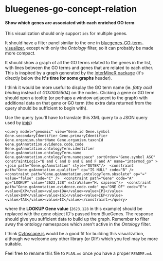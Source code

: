# bluegenes-go-concept-relation

#### Show which genes are associated with each enriched GO term

This visualization should only support `ids` for multiple genes.

It should have a filter panel similar to the one in [bluegenes-GO-term-visualizer](https://github.com/intermine/bluegenes-GO-term-visualizer/blob/master/preview.png), except with only the *Ontology* filter, so it can probably be made more compact.

It should show a graph of all the GO terms related to the genes in the list, with lines between the GO terms and genes that are related to each other. This is inspired by a graph generated by the [InterMineR package](https://github.com/intermine/interminer-workshop/blob/7925abb6206356c9d39a5b9cdf9678f678f3631f/Enrichment%20Analysis%20and%20Visualisations.ipynb) (it's directly below the **It's time for some graphs** header).

I think it would be more useful to display the GO term name (ie. *fatty acid binding* instead of *GO:0005504*) on the nodes. Clicking a gene or GO term should open a tooltip (or perhaps a window adjacent to the graph) with additional data on that gene or GO term (the extra data returned from the query should be sufficient to begin with).

Use the query (you'll have to translate this XML query to a JSON query used by [imjs](https://github.com/intermine/imjs/))
```
<query model="genomic" view="Gene.id Gene.symbol Gene.secondaryIdentifier Gene.primaryIdentifier Gene.organism.shortName Gene.organism.taxonId Gene.goAnnotation.evidence.code.code Gene.goAnnotation.ontologyTerm.identifier Gene.goAnnotation.ontologyTerm.name Gene.goAnnotation.ontologyTerm.namespace" sortOrder="Gene.symbol ASC" constraintLogic="B and C and D and E and F and A" name="intermod_go" >  <join path="Gene.goAnnotation" style="OUTER"/>  <constraint path="Gene.goAnnotation.qualifier" op="IS NULL" code="B" />  <constraint path="Gene.goAnnotation.ontologyTerm.obsolete" op="=" value="false" code="C" />  <constraint path="Gene" code="A" op="LOOKUP" value="2623,128" extraValue="H. sapiens"/>  <constraint path="Gene.goAnnotation.evidence.code.code" op="ONE OF" code="E"><value>EXP</value><value>IDA</value><value>IPI</value><value>IMP</value><value>IGI</value><value>IEP</value><value>TAS</value><value>IC</value></constraint></query>
```
where the **LOOKUP Gene value** (`2623,128` in this example) should be replaced with the gene object ID's passed from BlueGenes. The response should give you sufficient data to build up the graph. Remember to filter away the ontology namespaces which aren't active in the *Ontology* filter.

I think [Cytoscape.js](https://js.cytoscape.org/) would be a good fit for building this visualization, although we welcome any other library (or DIY) which you feel may be more suitable.

Feel free to rename this file to `PLAN.md` once you have a proper `README.md`.
